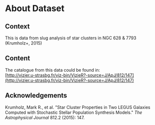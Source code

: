 # About Dataset

## Context
This is data from slug analysis of star clusters in NGC 628 & 7793 (Krumholz+, 2015)

## Content
The catalogue from this data could be found in:  
[http://vizier.u-strasbg.fr/viz-bin/VizieR?-source=J/ApJ/812/147](http://vizier.u-strasbg.fr/viz-bin/VizieR?-source=J/ApJ/812/147)

## Acknowledgements
Krumholz, Mark R., et al. "Star Cluster Properties in Two LEGUS Galaxies Computed with Stochastic Stellar Population Synthesis Models." *The Astrophysical Journal* 812.2 (2015): 147.


